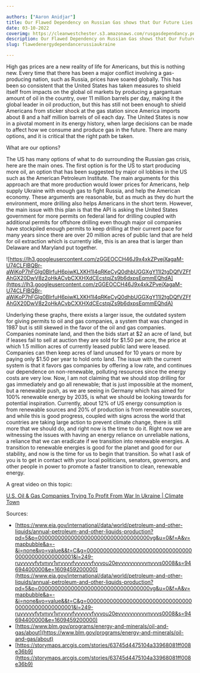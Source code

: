 ```yaml
---

authors: ["Aaron Anidjar"]
title: Our Flawed Dependency on Russian Gas shows that Our Future Lies with Renewable Energy.
date: 03-10-2022
coverimg: https://cleanwestchester.s3.amazonaws.com/rusgasdependancy.png
description: Our Flawed Dependency on Russian Gas shows that Our Future Lies with Renewable Energy.
slug: flawedenergydependancerussiaukraine

---
```


High gas prices are a new reality of life for Americans, but this is nothing new. Every time that there has been a major conflict involving a gas-producing nation, such as Russia, prices have soared globally. This has been so consistent that the United States has taken measures to shield itself from impacts on the global oil markets by producing a gargantuan amount of oil in the country, over 11 million barrels per day, making it the global leader in oil production, but this has still not been enough to shield Americans from sticker shock at the gas station since America imports about 8 and a half million barrels of oil each day. The United States is now in a pivotal moment in its energy history, when large decisions can be made to affect how we consume and produce gas in the future. There are many options, and it is critical that the right path be taken.

What are our options?

The US has many options of what to do surrounding the Russian gas crisis, here are the main ones. The first option is for the US to start producing more oil, an option that has been suggested by major oil lobbies in the US such as the American Petroleum Institute. The main arguments for this approach are that more production would lower prices for Americans, help supply Ukraine with enough gas to fight Russia, and help the American economy. These arguments are reasonable, but as much as they do hurt the environment, more drilling also helps Americans in the short term. However, the main issue with this plan is that the API is asking the United States government for more permits on federal land for drilling coupled with additional permits for offshore drilling even though major oil companies have stockpiled enough permits to keep drilling at their current pace for many years since there are over 20 million acres of public land that are held for oil extraction which is currently idle, this is an area that is larger than Delaware and Maryland put together.

![https://lh3.googleusercontent.com/zGGEOCCH46J9x4xkZPvejXagaM-U74CLFlBQBr-aWiKoP7hFGlg0BlrfuH6piwKLXKH1I4qRKeCyQ0dhbUGGXgY11I2tgDQfVZFfAhGX20DwV8z2oHkACvbCXXHXdCEcstqjZs9b6dxpsEqmmEQhdA](https://lh3.googleusercontent.com/zGGEOCCH46J9x4xkZPvejXagaM-U74CLFlBQBr-aWiKoP7hFGlg0BlrfuH6piwKLXKH1I4qRKeCyQ0dhbUGGXgY11I2tgDQfVZFfAhGX20DwV8z2oHkACvbCXXHXdCEcstqjZs9b6dxpsEqmmEQhdA)

Underlying these graphs, there exists a larger issue, the outdated system for giving permits to oil and gas companies, a system that was changed in 1987 but is still skewed in the favor of the oil and gas companies. Companies nominate land, and then the bids start at $2 an acre of land, but if leases fail to sell at auction they are sold for $1.50 per acre, the price at which 1.5 million acres of currently leased public land were leased. Companies can then keep acres of land unused for 10 years or more by paying only $1.50 per year to hold onto land. The issue with the current system is that it favors gas companies by offering a low rate, and continues our dependence on non-renewable, polluting resources since the energy costs are very low. Now, I am not claiming that we should stop drilling for gas immediately and go all renewable; that is just impossible at the moment, but a renewable push, as we are seeing in Germany which has aimed for 100% renewable energy by 2035, is what we should be looking towards for potential inspiration. Currently, about 12% of US energy consumption is from renewable sources and 20% of production is from renewable sources, and while this is good progress, coupled with signs across the world that countries are taking large action to prevent climate change, there is still more that we should do, and right now is the time to do it. Right now we are witnessing the issues with having an energy reliance on unreliable nations, a reliance that we can eradicate if we transition into renewable energies. A transition to renewable energies is good for the planet and good for our stability, and now is the time for us to begin that transition. So what I ask of you is to get in contact with your local politicians, senators, governors, and other people in power to promote a faster transition to clean, renewable energy.

A great video on this topic:

[U.S. Oil & Gas Companies Trying To Profit From War In Ukraine | Climate Town](https://youtu.be/kJOuyckvDGY)

Sources:

- [https://www.eia.gov/international/data/world/petroleum-and-other-liquids/annual-petroleum-and-other-liquids-production?pd=5&p=0000000000000000000000000000000000vg&u=0&f=A&v=mapbubble&a=-&i=none&vo=value&&t=C&g=00000000000000000000000000000000000000000000000001&l=249-ruvvvvvfvtvnvv1vrvvvvfvvvvvvfvvvou20evvvvvvvvvvnvvvs0008&s=94694400000&e=1609459200000](https://www.eia.gov/international/data/world/petroleum-and-other-liquids/annual-petroleum-and-other-liquids-production?pd=5&p=0000000000000000000000000000000000vg&u=0&f=A&v=mapbubble&a=-&i=none&vo=value&&t=C&g=00000000000000000000000000000000000000000000000001&l=249-ruvvvvvfvtvnvv1vrvvvvfvvvvvvfvvvou20evvvvvvvvvvnvvvs0008&s=94694400000&e=1609459200000)
- [https://www.blm.gov/programs/energy-and-minerals/oil-and-gas/about](https://www.blm.gov/programs/energy-and-minerals/oil-and-gas/about)
- [https://storymaps.arcgis.com/stories/63745d4475104a33968081ff008e36b9](https://storymaps.arcgis.com/stories/63745d4475104a33968081ff008e36b9)